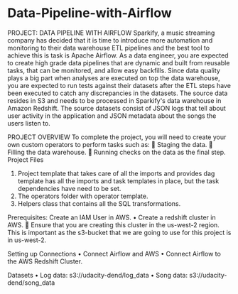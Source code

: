 # Data-Pipeline-with-Airflow
PROJECT: DATA PIPELINE WITH AIRFLOW
Sparkify, a music streaming company has decided that it is time to introduce more automation and monitoring to their data warehouse ETL pipelines and the best tool to achieve this is task is Apache Airflow.
As a data engineer, you are expected to create high grade data pipelines that are dynamic and built from reusable tasks, that can be monitored, and allow easy backfills. Since data quality plays a big part when analyses are executed on top the data warehouse, you are expected to run tests against their datasets after the ETL steps have been executed to catch any discrepancies in the datasets.
The source data resides in S3 and needs to be processed in Sparkify's data warehouse in Amazon Redshift. The source datasets consist of JSON logs that tell about user activity in the application and JSON metadata about the songs the users listen to.

PROJECT OVERVIEW
To complete the project, you will need to create your own custom operators to perform tasks such as:
	Staging the data. 
	Filling the data warehouse.
	Running checks on the data as the final step.
Project Files
1.	Project template that takes care of all the imports and provides dag template has all the imports and task templates in place, but the task dependencies have need to be set.
2.	The operators folder with operator template.
3.	Helpers class that contains all the SQL transformations. 

 
Prerequisites:
Create an IAM User in AWS.
•	Create a redshift cluster in AWS.
	Ensure that you are creating this cluster in the us-west-2 region. This is important as the s3-bucket that we are going to use for this project is in us-west-2.

Setting up Connections
•	Connect Airflow and AWS
•	Connect Airflow to the AWS Redshift Cluster.


Datasets
•	Log data: s3://udacity-dend/log_data
•	Song data: s3://udacity-dend/song_data
